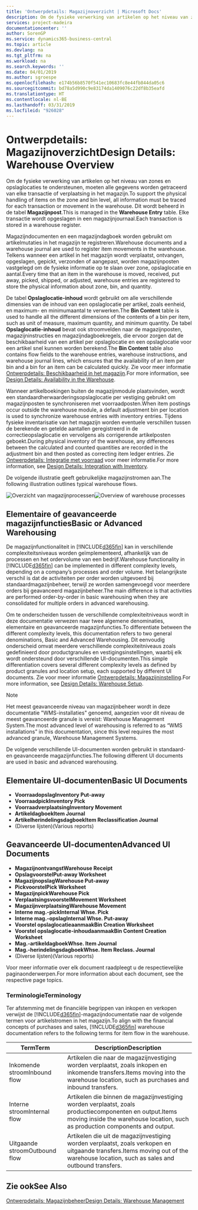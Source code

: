 ```yaml
---
title: 'Ontwerpdetails: Magazijnoverzicht | Microsoft Docs'
description: Om de fysieke verwerking van artikelen op het niveau van zones en opslaglocaties te ondersteunen, moeten alle gegevens worden getraceerd van elke transactie of verplaatsing in het magazijn. Dit wordt beheerd in de tabel **Magazijnpost**. Elke transactie wordt opgeslagen in een magazijnjournaal.
services: project-madeira
documentationcenter: ''
author: SorenGP
ms.service: dynamics365-business-central
ms.topic: article
ms.devlang: na
ms.tgt_pltfrm: na
ms.workload: na
ms.search.keywords: ''
ms.date: 04/01/2019
ms.author: sgroespe
ms.openlocfilehash: e174b56b8570f541ec10683fc8e44fb844da05c6
ms.sourcegitcommit: bd78a5d990c9e83174da1409076c22df8b35eafd
ms.translationtype: HT
ms.contentlocale: nl-BE
ms.lasthandoff: 03/31/2019
ms.locfileid: "926028"
---
```

# <a name="design-details-warehouse-overview"></a><span data-ttu-id="471de-105">Ontwerpdetails: Magazijnoverzicht</span><span class="sxs-lookup"><span data-stu-id="471de-105">Design Details: Warehouse Overview</span></span>
<span data-ttu-id="471de-106">Om de fysieke verwerking van artikelen op het niveau van zones en opslaglocaties te ondersteunen, moeten alle gegevens worden getraceerd van elke transactie of verplaatsing in het magazijn.</span><span class="sxs-lookup"><span data-stu-id="471de-106">To support the physical handling of items on the zone and bin level, all information must be traced for each transaction or movement in the warehouse.</span></span> <span data-ttu-id="471de-107">Dit wordt beheerd in de tabel **Magazijnpost**.</span><span class="sxs-lookup"><span data-stu-id="471de-107">This is managed in the **Warehouse Entry** table.</span></span> <span data-ttu-id="471de-108">Elke transactie wordt opgeslagen in een magazijnjournaal.</span><span class="sxs-lookup"><span data-stu-id="471de-108">Each transaction is stored in a warehouse register.</span></span>  

<span data-ttu-id="471de-109">Magazijndocumenten en een magazijndagboek worden gebruikt om artikelmutaties in het magazijn te registreren.</span><span class="sxs-lookup"><span data-stu-id="471de-109">Warehouse documents and a warehouse journal are used to register item movements in the warehouse.</span></span> <span data-ttu-id="471de-110">Telkens wanneer een artikel in het magazijn wordt verplaatst, ontvangen, opgeslagen, gepickt, verzonden of aangepast, worden magazijnposten vastgelegd om de fysieke informatie op te slaan over zone, opslaglocatie en aantal.</span><span class="sxs-lookup"><span data-stu-id="471de-110">Every time that an item in the warehouse is moved, received, put away, picked, shipped, or adjusted, warehouse entries are registered to store the physical information about zone, bin, and quantity.</span></span>

<span data-ttu-id="471de-111">De tabel **Opslaglocatie-inhoud** wordt gebruikt om alle verschillende dimensies van de inhoud van een opslaglocatie per artikel, zoals eenheid, en maximum- en minimumaantal te verwerken.</span><span class="sxs-lookup"><span data-stu-id="471de-111">The **Bin Content** table is used to handle all the different dimensions of the contents of a bin per item, such as unit of measure, maximum quantity, and minimum quantity.</span></span> <span data-ttu-id="471de-112">De tabel **Opslaglocatie-inhoud** bevat ook stroomvelden naar de magazijnposten, magazijninstructies en magazijndagboekregels, die ervoor zorgen dat de beschikbaarheid van een artikel per opslaglocatie en een opslaglocatie voor een artikel snel kunnen worden berekend.</span><span class="sxs-lookup"><span data-stu-id="471de-112">The **Bin Content** table also contains flow fields to the warehouse entries, warehouse instructions, and warehouse journal lines, which ensures that the availability of an item per bin and a bin for an item can be calculated quickly.</span></span> <span data-ttu-id="471de-113">Zie voor meer informatie [Ontwerpdetails: Beschikbaarheid in het magazijn](design-details-availability-in-the-warehouse.md).</span><span class="sxs-lookup"><span data-stu-id="471de-113">For more information, see [Design Details: Availability in the Warehouse](design-details-availability-in-the-warehouse.md).</span></span>  

<span data-ttu-id="471de-114">Wanneer artikelboekingen buiten de magazijnmodule plaatsvinden, wordt een standaardherwaarderingsopslaglocatie per vestiging gebruikt om magazijnposten te synchroniseren met voorraadposten.</span><span class="sxs-lookup"><span data-stu-id="471de-114">When item postings occur outside the warehouse module, a default adjustment bin per location is used to synchronize warehouse entries with inventory entries.</span></span> <span data-ttu-id="471de-115">Tijdens fysieke inventarisatie van het magazijn worden eventuele verschillen tussen de berekende en getelde aantallen geregistreerd in de correctieopslaglocatie en vervolgens als corrigerende artikelposten geboekt.</span><span class="sxs-lookup"><span data-stu-id="471de-115">During physical inventory of the warehouse, any differences between the calculated and counted quantities are recorded in the adjustment bin and then posted as correcting item ledger entries.</span></span> <span data-ttu-id="471de-116">Zie [Ontwerpdetails: Integratie met voorraad](design-details-integration-with-inventory.md) voor meer informatie.</span><span class="sxs-lookup"><span data-stu-id="471de-116">For more information, see [Design Details: Integration with Inventory](design-details-integration-with-inventory.md).</span></span>  

<span data-ttu-id="471de-117">De volgende illustratie geeft gebruikelijke magazijnstromen aan.</span><span class="sxs-lookup"><span data-stu-id="471de-117">The following illustration outlines typical warehouse flows.</span></span>  

<span data-ttu-id="471de-118">![Overzicht van magazijnprocessen](media/design_details_warehouse_management_overview.png "Overzicht van magazijnprocessen")</span><span class="sxs-lookup"><span data-stu-id="471de-118">![Overview of warehouse processes](media/design_details_warehouse_management_overview.png "Overview of warehouse processes")</span></span>  

## <a name="basic-or-advanced-warehousing"></a><span data-ttu-id="471de-119">Elementaire of geavanceerde magazijnfuncties</span><span class="sxs-lookup"><span data-stu-id="471de-119">Basic or Advanced Warehousing</span></span>  
<span data-ttu-id="471de-120">De magazijnfunctionaliteit in [!INCLUDE[d365fin](includes/d365fin_md.md)] kan in verschillende complexiteitsniveaus worden geïmplementeerd, afhankelijk van de processen en het ordervolume van een bedrijf.</span><span class="sxs-lookup"><span data-stu-id="471de-120">Warehouse functionality in [!INCLUDE[d365fin](includes/d365fin_md.md)] can be implemented in different complexity levels, depending on a company’s processes and order volume.</span></span> <span data-ttu-id="471de-121">Het belangrijkste verschil is dat de activiteiten per order worden uitgevoerd bij standaardmagazijnbeheer, terwijl ze worden samengevoegd voor meerdere orders bij geavanceerd magazijnbeheer.</span><span class="sxs-lookup"><span data-stu-id="471de-121">The main difference is that activities are performed order-by-order in basic warehousing when they are consolidated for multiple orders in advanced warehousing.</span></span>  

 <span data-ttu-id="471de-122">Om te onderscheiden tussen de verschillende complexiteitniveaus wordt in deze documentatie verwezen naar twee algemene denominaties, elementaire en geavanceerde magazijnfuncties.</span><span class="sxs-lookup"><span data-stu-id="471de-122">To differentiate between the different complexity levels, this documentation refers to two general denominations, Basic and Advanced Warehousing.</span></span> <span data-ttu-id="471de-123">Dit eenvoudig onderscheid omvat meerdere verschillende complexiteitniveaus zoals gedefinieerd door productgranules en vestigingsinstellingen, waarbij elk wordt ondersteund door verschillende UI-documenten.</span><span class="sxs-lookup"><span data-stu-id="471de-123">This simple differentiation covers several different complexity levels as defined by product granules and location setup, each supported by different UI documents.</span></span> <span data-ttu-id="471de-124">Zie voor meer informatie [Ontwerpdetails: Magazijninstelling](design-details-warehouse-setup.md).</span><span class="sxs-lookup"><span data-stu-id="471de-124">For more information, see [Design Details: Warehouse Setup](design-details-warehouse-setup.md).</span></span>  

> [!NOTE]  
>  <span data-ttu-id="471de-125">Het meest geavanceerde niveau van magazijnbeheer wordt in deze documentatie "WMS-installaties" genoemd, aangezien voor dit niveau de meest geavanceerde granule is vereist: Warehouse Management System.</span><span class="sxs-lookup"><span data-stu-id="471de-125">The most advanced level of warehousing is referred to as “WMS installations” in this documentation, since this level requires the most advanced granule, Warehouse Management Systems.</span></span>  

 <span data-ttu-id="471de-126">De volgende verschillende UI-documenten worden gebruikt in standaard- en geavanceerde magazijnfuncties.</span><span class="sxs-lookup"><span data-stu-id="471de-126">The following different UI documents are used in basic and advanced warehousing.</span></span>  

## <a name="basic-ui-documents"></a><span data-ttu-id="471de-127">Elementaire UI-documenten</span><span class="sxs-lookup"><span data-stu-id="471de-127">Basic UI Documents</span></span>  

-   <span data-ttu-id="471de-128">**Voorraadopslag**</span><span class="sxs-lookup"><span data-stu-id="471de-128">**Inventory Put-away**</span></span>  
-   <span data-ttu-id="471de-129">**Voorraadpick**</span><span class="sxs-lookup"><span data-stu-id="471de-129">**Inventory Pick**</span></span>  
-   <span data-ttu-id="471de-130">**Voorraadverplaatsing**</span><span class="sxs-lookup"><span data-stu-id="471de-130">**Inventory Movement**</span></span>  
-   <span data-ttu-id="471de-131">**Artikeldagboek**</span><span class="sxs-lookup"><span data-stu-id="471de-131">**Item Journal**</span></span>  
-   <span data-ttu-id="471de-132">**Artikelherindelingsdagboek**</span><span class="sxs-lookup"><span data-stu-id="471de-132">**Item Reclassification Journal**</span></span>  
-   <span data-ttu-id="471de-133">(Diverse lijsten)</span><span class="sxs-lookup"><span data-stu-id="471de-133">(Various reports)</span></span>  

## <a name="advanced-ui-documents"></a><span data-ttu-id="471de-134">Geavanceerde UI-documenten</span><span class="sxs-lookup"><span data-stu-id="471de-134">Advanced UI Documents</span></span>  

-   <span data-ttu-id="471de-135">**Magazijnontvangst**</span><span class="sxs-lookup"><span data-stu-id="471de-135">**Warehouse Receipt**</span></span>  
-   <span data-ttu-id="471de-136">**Opslagvoorstel**</span><span class="sxs-lookup"><span data-stu-id="471de-136">**Put-away Worksheet**</span></span>  
-   <span data-ttu-id="471de-137">**Magazijnopslag**</span><span class="sxs-lookup"><span data-stu-id="471de-137">**Warehouse Put-away**</span></span>  
-   <span data-ttu-id="471de-138">**Pickvoorstel**</span><span class="sxs-lookup"><span data-stu-id="471de-138">**Pick Worksheet**</span></span>  
-   <span data-ttu-id="471de-139">**Magazijnpick**</span><span class="sxs-lookup"><span data-stu-id="471de-139">**Warehouse Pick**</span></span>  
-   <span data-ttu-id="471de-140">**Verplaatsingsvoorstel**</span><span class="sxs-lookup"><span data-stu-id="471de-140">**Movement Worksheet**</span></span>  
-   <span data-ttu-id="471de-141">**Magazijnverplaatsing**</span><span class="sxs-lookup"><span data-stu-id="471de-141">**Warehouse Movement**</span></span>  
-   <span data-ttu-id="471de-142">**Interne mag.-pick**</span><span class="sxs-lookup"><span data-stu-id="471de-142">**Internal Whse. Pick**</span></span>  
-   <span data-ttu-id="471de-143">**Interne mag.-opslag**</span><span class="sxs-lookup"><span data-stu-id="471de-143">**Internal Whse. Put-away**</span></span>  
-   <span data-ttu-id="471de-144">**Voorstel opslaglocatieaanmaak**</span><span class="sxs-lookup"><span data-stu-id="471de-144">**Bin Creation Worksheet**</span></span>  
-   <span data-ttu-id="471de-145">**Voorstel opslaglocatie-inhoudaanmaak**</span><span class="sxs-lookup"><span data-stu-id="471de-145">**Bin Content Creation Worksheet**</span></span>  
-   <span data-ttu-id="471de-146">**Mag.-artikeldagboek**</span><span class="sxs-lookup"><span data-stu-id="471de-146">**Whse. Item Journal**</span></span>  
-   <span data-ttu-id="471de-147">**Mag.-herindelingsdagboek**</span><span class="sxs-lookup"><span data-stu-id="471de-147">**Whse. Item Reclass. Journal**</span></span>  
-   <span data-ttu-id="471de-148">(Diverse lijsten)</span><span class="sxs-lookup"><span data-stu-id="471de-148">(Various reports)</span></span>  

<span data-ttu-id="471de-149">Voor meer informatie over elk document raadpleegt u de respectievelijke paginaonderwerpen.</span><span class="sxs-lookup"><span data-stu-id="471de-149">For more information about each document, see the respective page topics.</span></span>  

### <a name="terminology"></a><span data-ttu-id="471de-150">Terminologie</span><span class="sxs-lookup"><span data-stu-id="471de-150">Terminology</span></span>  
<span data-ttu-id="471de-151">Ter afstemming met de financiële begrippen van inkopen en verkopen verwijst de [!INCLUDE[d365fin](includes/d365fin_md.md)]-magazijndocumentatie naar de volgende termen voor artikelstromen in het magazijn.</span><span class="sxs-lookup"><span data-stu-id="471de-151">To align with the financial concepts of purchases and sales, [!INCLUDE[d365fin](includes/d365fin_md.md)] warehouse documentation refers to the following terms for item flow in the warehouse.</span></span>  

|<span data-ttu-id="471de-152">Term</span><span class="sxs-lookup"><span data-stu-id="471de-152">Term</span></span>|<span data-ttu-id="471de-153">Description</span><span class="sxs-lookup"><span data-stu-id="471de-153">Description</span></span>|  
|----------|---------------------------------------|  
|<span data-ttu-id="471de-154">Inkomende stroom</span><span class="sxs-lookup"><span data-stu-id="471de-154">Inbound flow</span></span>|<span data-ttu-id="471de-155">Artikelen die naar de magazijnvestiging worden verplaatst, zoals inkopen en inkomende transfers.</span><span class="sxs-lookup"><span data-stu-id="471de-155">Items moving into the warehouse location, such as purchases and inbound transfers.</span></span>|  
|<span data-ttu-id="471de-156">Interne stroom</span><span class="sxs-lookup"><span data-stu-id="471de-156">Internal flow</span></span>|<span data-ttu-id="471de-157">Artikelen die binnen de magazijnvestiging worden verplaatst, zoals productiecomponenten en output.</span><span class="sxs-lookup"><span data-stu-id="471de-157">Items moving inside the warehouse location, such as production components and output.</span></span>|  
|<span data-ttu-id="471de-158">Uitgaande stroom</span><span class="sxs-lookup"><span data-stu-id="471de-158">Outbound flow</span></span>|<span data-ttu-id="471de-159">Artikelen die uit de magazijnvestiging worden verplaatst, zoals verkopen en uitgaande transfers.</span><span class="sxs-lookup"><span data-stu-id="471de-159">Items moving out of the warehouse location, such as sales and outbound transfers.</span></span>|  

## <a name="see-also"></a><span data-ttu-id="471de-160">Zie ook</span><span class="sxs-lookup"><span data-stu-id="471de-160">See Also</span></span>  
 [<span data-ttu-id="471de-161">Ontwerpdetails: Magazijnbeheer</span><span class="sxs-lookup"><span data-stu-id="471de-161">Design Details: Warehouse Management</span></span>](design-details-warehouse-management.md)
